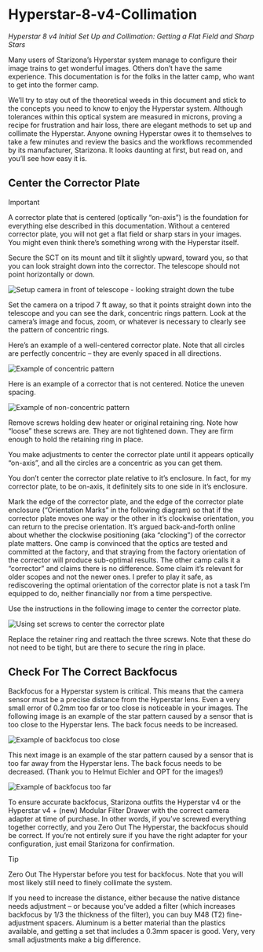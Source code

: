 # Hyperstar-8-v4-Collimation
_Hyperstar 8 v4 Initial Set Up and Collimation: Getting a Flat Field and Sharp Stars_

Many users of Starizona’s Hyperstar system manage to configure their image trains to get wonderful images. Others don’t have the same experience. This documentation is for the folks in the latter camp, who want to get into the former camp.

We’ll try to stay out of the theoretical weeds in this document and stick to the concepts you need to know to enjoy the Hyperstar system. Although tolerances within this optical system are measured in microns, proving a recipe for frustration and hair loss, there are elegant methods to set up and collimate the Hyperstar. Anyone owning Hyperstar owes it to themselves to take a few minutes and review the basics and the workflows recommended by its manufacturer, Starizona. It looks daunting at first, but read on, and you’ll see how easy it is.

## Center the Corrector Plate
> [!IMPORTANT]
> A corrector plate that is centered (optically “on-axis”) is the foundation for everything else described in this documentation. Without a centered corrector plate, you will not get a flat field or sharp stars in your images. You might even think there’s something wrong with the Hyperstar itself.

Secure the SCT on its mount and tilt it slightly upward, toward you, so that you can look straight down into the corrector. The telescope should not point horizontally or down.

![Setup camera in front of telescope - looking straight down the tube](Corrector_Plate_Tilt_Up.png)

Set the camera on a tripod 7 ft away, so that it points straight down into the telescope and you can see the dark, concentric rings pattern. Look at the camera’s image and focus, zoom, or whatever is necessary to clearly see the pattern of concentric rings.

Here’s an example of a well-centered corrector plate. Note that all circles are perfectly concentric – they are evenly spaced in all directions.

![Example of concentric pattern](Corrector_Plate_CENTERED.png)

Here is an example of a corrector that is not centered. Notice the uneven spacing.

![Example of non-concentric pattern](Corrector_Plate_OFF_CENTER.png)

Remove screws holding dew heater or original retaining ring. Note how “loose” these screws are. They are not tightened down. They are firm enough to hold the retaining ring in place.

You make adjustments to center the corrector plate until it appears optically “on-axis”, and all the circles are a concentric as you can get them.

You don’t center the corrector plate relative to it’s enclosure. In fact, for my corrector plate, to be on-axis, it definitely sits to one side in it’s enclosure.

Mark the edge of the corrector plate, and the edge of the corrector plate enclosure (“Orientation Marks” in the following diagram) so that if the corrector plate moves one way or the other in it’s clockwise orientation, you can return to the precise orientation. It’s argued back-and-forth online about whether the clockwise positioning (aka “clocking”) of the corrector plate matters. One camp is convinced that the optics are tested and committed at the factory, and that straying from the factory orientation of the corrector will produce sub-optimal results. The other camp calls it a “corrector” and claims there is no difference. Some claim it’s relevant for older scopes and not the newer ones. I prefer to play it safe, as rediscovering the optimal orientation of the corrector plate is not a task I’m equipped to do, neither financially nor from a time perspective.

Use the instructions in the following image to center the corrector plate.

![Using set screws to center the corrector plate](Corrector_Plate_SET_SCREWS.png)

Replace the retainer ring and reattach the three screws. Note that these do not need to be tight, but are there to secure the ring in place.

## Check For The Correct Backfocus
Backfocus for a Hyperstar system is critical. This means that the camera sensor must be a precise distance from the Hyperstar lens. Even a very small error of 0.2mm too far or too close is noticeable in your images. 
The following image is an example of the star pattern caused by a sensor that is too close to the Hyperstar lens. The back focus needs to be increased.

![Example of backfocus too close](Camera_sensor_too_close.png)

This next image is an example of the star pattern caused by a sensor that is too far away from the Hyperstar lens. The back focus needs to be decreased. (Thank you to Helmut Eichler and OPT for the images!)

![Example of backfocus too far](Camera_sensor_too_far.png)

To ensure accurate backfocus, Starizona outfits the Hyperstar v4 or the Hyperstar v4 + (new) Modular Filter Drawer with the correct camera adapter at time of purchase. In other words, if you’ve screwed everything together correctly, and you Zero Out The Hyperstar, the backfocus should be correct. If you’re not entirely sure if you have the right adapter for your configuration, just email Starizona for confirmation.

> [!TIP]
> Zero Out The Hyperstar before you test for backfocus. Note that you will most likely still need to finely collimate the system.

If you need to increase the distance, either because the native distance needs adjustment – or because you’ve added a filter (which increases backfocus by 1/3 the thickness of the filter), you can buy M48 (T2) fine-adjustment spacers. Aluminum is a better material than the plastics available, and getting a set that includes a 0.3mm spacer is good. Very, very small adjustments make a big difference.
